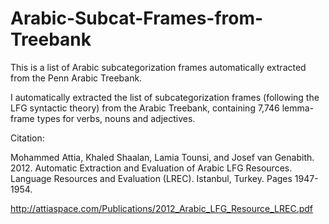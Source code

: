# Arabic-Subcat-Frames-from-Treebank
This is a list of Arabic subcategorization frames automatically extracted from the Penn Arabic Treebank.

I automatically extracted the list of subcategorization frames (following the LFG syntactic theory) from the Arabic Treebank, containing 7,746 lemma-frame types for verbs, nouns and adjectives.

Citation:

Mohammed Attia, Khaled Shaalan, Lamia Tounsi, and Josef van Genabith. 2012. Automatic Extraction and Evaluation of Arabic LFG Resources. Language Resources and Evaluation (LREC). Istanbul, Turkey. Pages 1947-1954.

http://attiaspace.com/Publications/2012_Arabic_LFG_Resource_LREC.pdf
